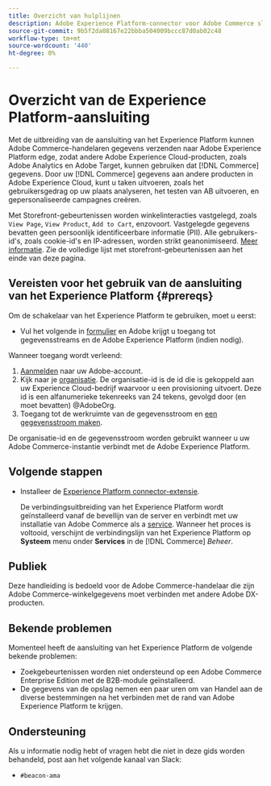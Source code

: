 ```yaml
---
title: Overzicht van hulplijnen
description: Adobe Experience Platform-connector voor Adobe Commerce sluit uw [!DNL Commerce] naar andere Adobe Experience Cloud-producten.
source-git-commit: 9b5f2da08167e22bbba504009bccc87d0ab02c48
workflow-type: tm+mt
source-wordcount: '440'
ht-degree: 0%

---
```


# Overzicht van de Experience Platform-aansluiting

Met de uitbreiding van de aansluiting van het Experience Platform kunnen Adobe Commerce-handelaren gegevens verzenden naar Adobe Experience Platform edge, zodat andere Adobe Experience Cloud-producten, zoals Adobe Analytics en Adobe Target, kunnen gebruiken dat [!DNL Commerce] gegevens. Door uw [!DNL Commerce] gegevens aan andere producten in Adobe Experience Cloud, kunt u taken uitvoeren, zoals het gebruikersgedrag op uw plaats analyseren, het testen van AB uitvoeren, en gepersonaliseerde campagnes creëren.

Met Storefront-gebeurtenissen worden winkelinteracties vastgelegd, zoals `View Page`, `View Product`, `Add to Cart`, enzovoort. Vastgelegde gegevens bevatten geen persoonlijk identificeerbare informatie (PII). Alle gebruikers-id&#39;s, zoals cookie-id&#39;s en IP-adressen, worden strikt geanonimiseerd. [Meer informatie](https://www.adobe.com/privacy/experience-cloud.html). Zie de volledige lijst met storefront-gebeurtenissen aan het einde van deze pagina.

## Vereisten voor het gebruik van de aansluiting van het Experience Platform {#prereqs}

Om de schakelaar van het Experience Platform te gebruiken, moet u eerst:

- Vul het volgende in [formulier](https://forms.office.com/pages/responsepage.aspx?id=Wht7-jR7h0OUrtLBeN7O4VH_dtG9hJVAk_TqGkZC2DxUM1FSWkdJOE41UVpUWUw0M1JWV0RKS1VXQi4u) en Adobe krijgt u toegang tot gegevensstreams en de Adobe Experience Platform (indien nodig).

Wanneer toegang wordt verleend:

1. [Aanmelden](https://helpx.adobe.com/manage-account/using/access-adobe-id-account.html) naar uw Adobe-account.
1. Kijk naar je [organisatie](https://experienceleague.adobe.com/docs/core-services/interface/administration/organizations.html?lang=en#concept_EA8AEE5B02CF46ACBDAD6A8508646255). De organisatie-id is de id die is gekoppeld aan uw Experience Cloud-bedrijf waarvoor u een provisioning uitvoert. Deze id is een alfanumerieke tekenreeks van 24 tekens, gevolgd door (en moet bevatten) @AdobeOrg.
1. Toegang tot de werkruimte van de gegevensstroom en [een gegevensstroom maken](https://experienceleague.adobe.com/docs/experience-platform/edge/datastreams/overview.html?lang=en).

De organisatie-id en de gegevensstroom worden gebruikt wanneer u uw Adobe Commerce-instantie verbindt met de Adobe Experience Platform.

## Volgende stappen

- Installeer de [Experience Platform connector-extensie](install.md).

   De verbindingsuitbreiding van het Experience Platform wordt geïnstalleerd vanaf de bevellijn van de server en verbindt met uw installatie van Adobe Commerce als a [service](../landing/saas.md). Wanneer het proces is voltooid, verschijnt de verbindingslijn van het Experience Platform op **Systeem** menu onder **Services** in de [!DNL Commerce] _Beheer_.

## Publiek

Deze handleiding is bedoeld voor de Adobe Commerce-handelaar die zijn Adobe Commerce-winkelgegevens moet verbinden met andere Adobe DX-producten.

## Bekende problemen

Momenteel heeft de aansluiting van het Experience Platform de volgende bekende problemen:

- Zoekgebeurtenissen worden niet ondersteund op een Adobe Commerce Enterprise Edition met de B2B-module geïnstalleerd.
- De gegevens van de opslag nemen een paar uren om van Handel aan de diverse bestemmingen na het verbinden met de rand van Adobe Experience Platform te krijgen.

## Ondersteuning

Als u informatie nodig hebt of vragen hebt die niet in deze gids worden behandeld, post aan het volgende kanaal van Slack:

- `#beacon-ama`
